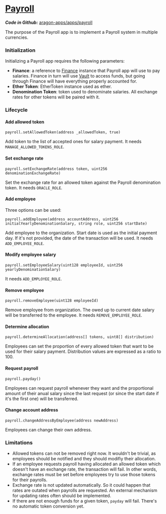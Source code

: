 # [Payroll](https://github.com/aragon/aragon-apps/tree/master/future-apps/payroll)

_**Code in Github:**_ [aragon-apps/apps/payroll](https://github.com/aragon/aragon-apps/tree/master/future-apps/payroll)

The purpose of the Payroll app is to implement a Payroll system in multiple currencies.

### Initialization

Initializing a Payroll app requires the following parameters:

- **Finance**: a reference to [Finance](https://github.com/aragon/aragon-apps/tree/master/apps/finance) instance that Payroll app will use to pay salaries. Finance in turn will use [Vault](https://github.com/aragon/aragon-apps/tree/master/apps/vault) to access funds, but going through Finance will have everything properly accounted for.
- **Ether Token**: EtherToken instance used as ether.
- **Denomination Token**: token used to denominate salaries. All exchange rates for other tokens will be paired with it.

### Lifecycle

#### Add allowed token
```
payroll.setAllowedToken(address _allowedToken, true)
```
Add token to the list of accepted ones for salary payment. It needs `MANAGE_ALLOWED_TOKENS_ROLE`.

#### Set exchange rate
```
payroll.setExchangeRate(address token, uint256 denominationExchangeRate)
```
Set the exchange rate for an allowed token against the Payroll denomination token. It needs `ORACLE_ROLE`.

#### Add employee
Three options can be used:
```
payroll.addEmployee(address accountAddress, uint256 initialYearlyDenominationSalary, string role, uint256 startDate)
```
Add employee to the organization. Start date is used as the initial payment day. If it's not provided, the date of the transaction will be used. It needs `ADD_EMPLOYEE_ROLE`.

#### Modify employee salary
```
payroll.setEmployeeSalary(uint128 employeeId, uint256 yearlyDenominationSalary)
```
It needs `ADD_EMPLOYEE_ROLE`.

#### Remove employee
```
payroll.removeEmployee(uint128 employeeId)
```
Remove employee from organization. The owed up to current date salary will be transferred to the employee. It needs `REMOVE_EMPLOYEE_ROLE`.

#### Determine allocation
```
payroll.determineAllocation(address[] tokens, uint8[] distribution)
```
Employees can set the proportion of every allowed token that want to be used for their salary payment. Distribution values are expressed as a ratio to 100.

#### Request payroll
```
payroll.payday()
```
Employees can request payroll whenever they want and the proportional amount of their anual salary since the last request (or since the start date if it's the first one) will be transferred.

#### Change account address
```
payroll.changeAddressByEmployee(address newAddress)
```
Employees can change their own address.

### Limitations

- Allowed tokens can not be removed right now. It wouldn't be trivial, as employees should be notified and they should modifiy their allocation.
- If an employee requests payroll having allocated an allowed token which doesn't have an exchange rate, the transaction will fail. In other words, exchange rates must be set before employees try to use those tokens for their payrolls.
- Exchange rate is not updated automatically. So it could happen that rates are outated when payrolls are requested. An external mechanism for updating rates often should be implemented.
- If there are not enough funds for a given token, `payday` will fail. There's no automatic token conversion yet.

